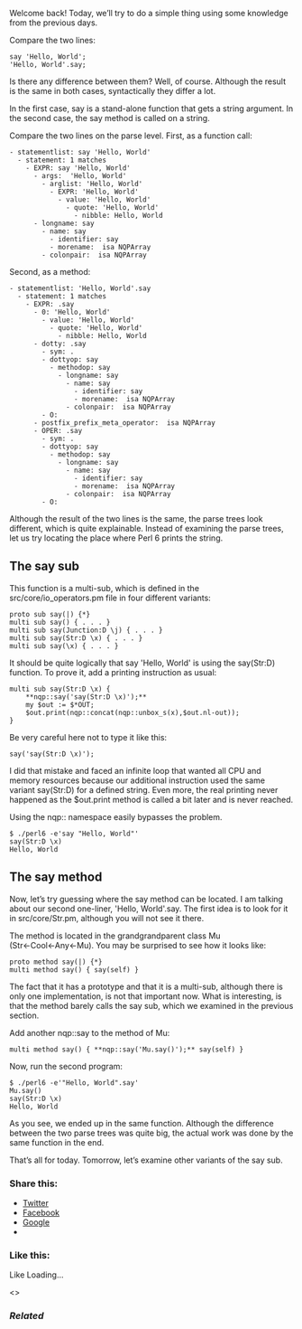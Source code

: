 Welcome back! Today, we’ll try to do a simple thing using some knowledge from the previous days.

Compare the two lines:

	say 'Hello, World';
	'Hello, World'.say;

Is there any difference between them? Well, of course. Although the result is the same in both cases, syntactically they differ a lot.

In the first case, say is a stand-alone function that gets a string argument. In the second case, the say method is called on a string.

Compare the two lines on the parse level. First, as a function call:

	- statementlist: say 'Hello, World'
	  - statement: 1 matches
	    - EXPR: say 'Hello, World'
	      - args:  'Hello, World'
	        - arglist: 'Hello, World'
	          - EXPR: 'Hello, World'
	            - value: 'Hello, World'
	              - quote: 'Hello, World'
	                - nibble: Hello, World
	      - longname: say
	        - name: say
	          - identifier: say
	          - morename:  isa NQPArray
	        - colonpair:  isa NQPArray

Second, as a method:

	- statementlist: 'Hello, World'.say
	  - statement: 1 matches
	    - EXPR: .say
	      - 0: 'Hello, World'
	        - value: 'Hello, World'
	          - quote: 'Hello, World'
	            - nibble: Hello, World
	      - dotty: .say
	        - sym: .
	        - dottyop: say
	          - methodop: say
	            - longname: say
	              - name: say
	                - identifier: say
	                - morename:  isa NQPArray
	              - colonpair:  isa NQPArray
	        - O:
	      - postfix_prefix_meta_operator:  isa NQPArray
	      - OPER: .say
	        - sym: .
	        - dottyop: say
	          - methodop: say
	            - longname: say
	              - name: say
	                - identifier: say
	                - morename:  isa NQPArray
	              - colonpair:  isa NQPArray
	        - O:

Although the result of the two lines is the same, the parse trees look different, which is quite explainable. Instead of examining the parse trees, let us try locating the place where Perl 6 prints the string.

## The say sub

This function is a multi-sub, which is defined in the src/core/io\_operators.pm file in four different variants:

	proto sub say(|) {*}
	multi sub say() { . . . }
	multi sub say(Junction:D \j) { . . . }
	multi sub say(Str:D \x) { . . . }
	multi sub say(\x) { . . . }

It should be quite logically that say 'Hello, World' is using the say(Str:D) function. To prove it, add a printing instruction as usual:

	multi sub say(Str:D \x) {
	    **nqp::say('say(Str:D \x)');**
	    my $out := $*OUT;
	    $out.print(nqp::concat(nqp::unbox_s(x),$out.nl-out));
	}

Be very careful here not to type it like this:

	say('say(Str:D \x)');

I did that mistake and faced an infinite loop that wanted all CPU and memory resources because our additional instruction used the same variant say(Str:D) for a defined string. Even more, the real printing never happened as the $out.print method is called a bit later and is never reached.

Using the nqp:: namespace easily bypasses the problem.

	$ ./perl6 -e'say "Hello, World"'
	say(Str:D \x)
	Hello, World

## The say method

Now, let’s try guessing where the say method can be located. I am talking about our second one-liner, 'Hello, World'.say. The first idea is to look for it in src/core/Str.pm, although you will not see it there.

The method is located in the grandgrandparent class Mu (Str←Cool←Any←Mu). You may be surprised to see how it looks like:

	proto method say(|) {*}
	multi method say() { say(self) }

The fact that it has a prototype and that it is a multi-sub, although there is only one implementation, is not that important now. What is interesting, is that the method barely calls the say sub, which we examined in the previous section.

Add another nqp::say to the method of Mu:

	multi method say() { **nqp::say('Mu.say()');** say(self) }

Now, run the second program:

	$ ./perl6 -e'"Hello, World".say'
	Mu.say()
	say(Str:D \x)
	Hello, World

As you see, we ended up in the same function. Although the difference between the two parse trees was quite big, the actual work was done by the same function in the end.

That’s all for today. Tomorrow, let’s examine other variants of the say sub.

### Share this:

* [Twitter][1]
* [Facebook][2]
* [Google][3]
*

### Like this:

Like Loading...

<>

### _Related_

  [1]: https://perl6.online/2018/01/03/traversing-say/?share=twitter "Click to share on Twitter"
  [2]: https://perl6.online/2018/01/03/traversing-say/?share=facebook "Click to share on Facebook"
  [3]: https://perl6.online/2018/01/03/traversing-say/?share=google-plus-1 "Click to share on Google+"